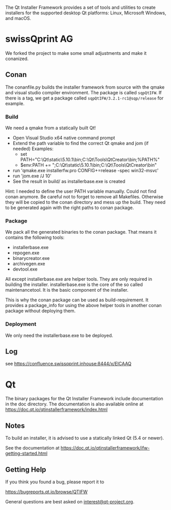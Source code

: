 The Qt Installer Framework provides a set of tools and utilities to create
installers for the supported desktop Qt platforms: Linux, Microsoft Windows, and
macOS.

# swissQprint AG

We forked the project to make some small adjustments and make it conanized.

## Conan

The conanfile.py builds the installer framework from source with the qmake and
visual studio compiler environment.
The package is called `sqpQtIFW`. If there is a tag, we get a package called
`sqpQtIFW/3.2.1-rc1@sqp/release` for example.

### Build

We need a qmake from a statically built Qt!

*  Open Visual Studio x64 native command prompt
*  Extend the path variable to find the correct Qt qmake and jom (if needed)
   Examples: 
     *  set PATH="C:\Qt\static\5.10.1\bin;C:\Qt\Tools\QtCreator\bin;%PATH%"
     *  $env:PATH += ";C:\Qt\static\5.10.1\bin;C:\Qt\Tools\QtCreator\bin"
*  run 'qmake.exe installerfw.pro CONFIG+=release -spec win32-msvc'
*  run 'jom.exe /J 10' 
*  See the result in build/ as installerbase.exe is created

Hint: I needed to define the user PATH variable manually. Could not find conan anymore.
Be careful not to forget to remove all Makefiles. Otherwise they will be copied to the
conan directory and mess up the build. They need to be generated again with the right
paths to conan package.

### Package

We pack all the generated binaries to the conan package. That means it contains the
following tools:

*  installerbase.exe
*  repogen.exe
*  binarycreator.exe
*  archivegen.exe
*  devtool.exe

All except installerbase.exe are helper tools. They are only required in building the
installer. installerbase.exe is the core of the so called maintenancetool. It is the 
basic component of the installer.

This is why the conan package can be used as build-requirement. It provides a package_info
for using the above helper tools in another conan package without deploying them.

### Deployment

We only need the installerbase.exe to be deployed.

## Log

see https://confluence.swissqprint.inhouse:8444/x/EICAAQ

# Qt

The binary packages for the Qt Installer Framework include documentation in the
doc directory. The documentation is also available online at
    https://doc.qt.io/qtinstallerframework/index.html

## Notes

To build an installer, it is advised to use a statically linked Qt (5.4 or
newer).

See the documentation at
    https://doc.qt.io/qtinstallerframework/ifw-getting-started.html

## Getting Help

If you think you found a bug, please report it to

https://bugreports.qt.io/browse/QTIFW

General questions are best asked on interest@qt-project.org.

